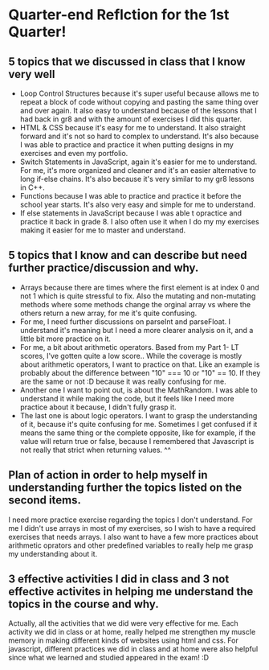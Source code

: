 # Quarter-end Reflction for the 1st Quarter!

##  5 topics that we discussed in class that I know very well
* Loop Control Structures because it's super useful because allows me to repeat a block of code without copying and pasting the same thing over and over again. It also easy to understand because of the lessons that I had back in gr8 and with the amount of exercises I did this quarter. 
* HTML & CSS because it's easy for me to understand. It also straight forward and it's not so hard to complex to understand. It's also because I was able to practice and practice it when putting designs in my exercises and even my portfolio.
* Switch Statements in JavaScript, again it's easier for me to understand. For me, it's more organized and cleaner and it's an easier alternative to long if-else chains. It's also because it's very similar to my gr8 lessons in C++.
* Functions because I was able to practice and practice it before the school year starts. It's also very easy and simple for me to understand.
* If else statements in JavaScript because I was able t opractice and practice it back in grade 8. I also often use it when I do my my exercises making it easier for me to master and understand.

## 5 topics that I know and can describe but need further practice/discussion and why.
* Arrays because there are times where the first element is at index 0 and not 1 which is quite stressful to fix. Also the mutating and non-mutating methods where some methods change the orginal array vs where the others return a new array, for me it's quite confusing.
* For me, I need further discussions on parseInt and parseFloat. I understand it's meaning but I need a more clearer analysis on it, and a little bit more practice on it.
* For me, a bit about arithmetic operators. Based from my Part 1- LT scores, I've gotten quite a low score.. While the coverage is mostly about arithmetic operators, I want to practice on that. Like an example is probably about the difference between "10" === 10 or "10" == 10. If they are the same or not :D because it was really confusing for me.
* Another one I want to point out, is about the MathRandom. I was able to understand it while making the code, but it feels like I need more practice about it because, I didn't fully grasp it.
* The last one is about logic operators. I want to grasp the understanding of it, because it's quite confusing for me. Sometimes I get confused if it means the same thing or the complete opposite, like for example, if the value will return true or false, because I remembered that Javascript is not really that strict when returning values. ^^ 

## Plan of action in order to help myself in understanding further the topics listed on the second items.
I need more practice exercise regarding the topics I don't understand. For me I didn't use arrays in most of my exercises, so I wish to have a required exercises that needs arrays. I also want to have a few more practices about arithmetic oprators and other predefined variables to really help me grasp my understanding about it.

## 3 effective activities I did in class and 3 not effective activites in helping me understand the topics in the course and why.
Actually, all the activities that we did were very effective for me. Each activity we did in class or at home, really helped me strengthen my muscle memory in making different kinds of websites using html and css. For javascript, different practices we did in class and at home were also helpful since what we learned and studied appeared in the exam! :D
